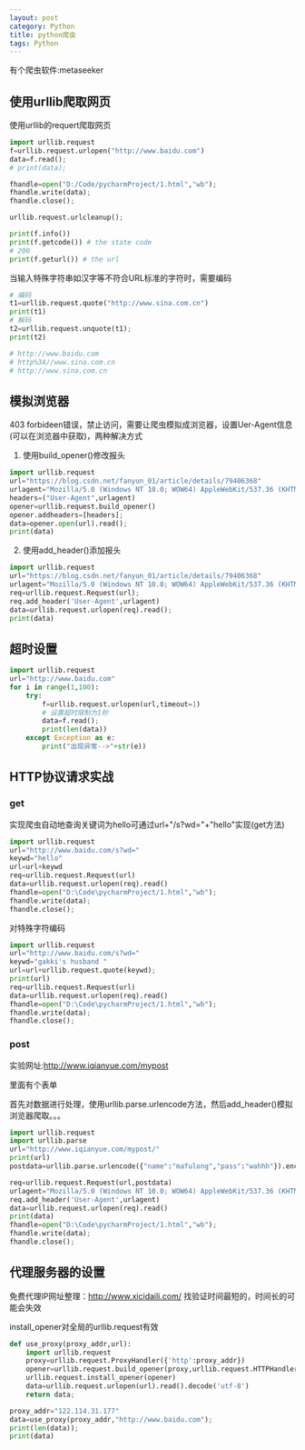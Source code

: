 ```yaml
---
layout: post
category: Python
title: python爬虫
tags: Python
---
```


有个爬虫软件:metaseeker

## 使用urllib爬取网页
使用urllib的requert爬取网页

```python
import urllib.request
f=urllib.request.urlopen("http://www.baidu.com")
data=f.read();
# print(data);

fhandle=open("D:/Code/pycharmProject/1.html","wb");
fhandle.write(data);
fhandle.close();

urllib.request.urlcleanup();

print(f.info())
print(f.getcode()) # the state code
# 200
print(f.geturl()) # the url 
```
当输入特殊字符串如汉字等不符合URL标准的字符时，需要编码
```python
# 编码
t1=urllib.request.quote("http://www.sina.com.cn")
print(t1)
# 解码
t2=urllib.request.unquote(t1);
print(t2)

# http://www.baidu.com
# http%3A//www.sina.com.cn
# http://www.sina.com.cn
```

## 模拟浏览器
403 forbideen错误，禁止访问，需要让爬虫模拟成浏览器，设置Uer-Agent信息(可以在浏览器中获取)，两种解决方式
1. 使用build_opener()修改报头
```python
import urllib.request
url="https://blog.csdn.net/fanyun_01/article/details/79406368"
urlagent="Mozilla/5.0 (Windows NT 10.0; WOW64) AppleWebKit/537.36 (KHTML, like Gecko) Chrome/65.0.3325.181 Safari/537.36"
headers=("User-Agent",urlagent)
opener=urllib.request.build_opener()
opener.addheaders=[headers];
data=opener.open(url).read();
print(data)
```

2. 使用add_header()添加报头
```python
import urllib.request
url="https://blog.csdn.net/fanyun_01/article/details/79406368"
urlagent="Mozilla/5.0 (Windows NT 10.0; WOW64) AppleWebKit/537.36 (KHTML, like Gecko) Chrome/65.0.3325.181 Safari/537.36"
req=urllib.request.Request(url);
req.add_header('User-Agent',urlagent)
data=urllib.request.urlopen(req).read();
print(data)
```

## 超时设置
```python
import urllib.request
url="http://www.baidu.com"
for i in range(1,100):
    try:
        f=urllib.request.urlopen(url,timeout=1)
        # 设置超时限制为1秒
        data=f.read();
        print(len(data))
    except Exception as e:
        print("出现异常-->"+str(e))

```

## HTTP协议请求实战

### get
实现爬虫自动地查询关键词为hello可通过url+"/s?wd="+"hello"实现(get方法)
```python
import urllib.request
url="http://www.baidu.com/s?wd="
keywd="hello"
url=url+keywd
req=urllib.request.Request(url)
data=urllib.request.urlopen(req).read()
fhandle=open("D:\Code\pycharmProject/1.html","wb");
fhandle.write(data);
fhandle.close();
```

对特殊字符编码
```python
import urllib.request
url="http://www.baidu.com/s?wd="
keywd="gakki's husband "
url=url+urllib.request.quote(keywd);
print(url)
req=urllib.request.Request(url)
data=urllib.request.urlopen(req).read()
fhandle=open("D:\Code\pycharmProject/1.html","wb");
fhandle.write(data);
fhandle.close();
```

### post
实验网址:http://www.iqianyue.com/mypost

里面有个表单

首先对数据进行处理，使用urllib.parse.urlencode方法，然后add_header()模拟浏览器爬取。。。
```python
import urllib.request
import urllib.parse
url="http://www.iqianyue.com/mypost/"
print(url)
postdata=urllib.parse.urlencode({"name":"mafulong","pass":"wahhh"}).encode("utf-8")

req=urllib.request.Request(url,postdata)
urlagent="Mozilla/5.0 (Windows NT 10.0; WOW64) AppleWebKit/537.36 (KHTML, like Gecko) Chrome/65.0.3325.181 Safari/537.36"
req.add_header('User-Agent',urlagent)
data=urllib.request.urlopen(req).read()
print(data)
fhandle=open("D:\Code\pycharmProject/1.html","wb");
fhandle.write(data);
fhandle.close();
```

## 代理服务器的设置
免费代理IP网址整理：http://www.xicidaili.com/ 找验证时间最短的，时间长的可能会失效

install_opener对全局的urllib.request有效
```python
def use_proxy(proxy_addr,url):
    import urllib.request
    proxy=urllib.request.ProxyHandler({'http':proxy_addr})
    opener=urllib.request.build_opener(proxy,urllib.request.HTTPHandler)
    urllib.request.install_opener(opener)
    data=urllib.request.urlopen(url).read().decode('utf-8')
    return data;

proxy_addr="122.114.31.177"
data=use_proxy(proxy_addr,"http://www.baidu.com");
print(len(data));
print(data)
```